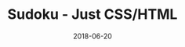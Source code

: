 ---
title: 'Sudoku - Just CSS/HTML'
description: 'Complete a sudoku puzzle without Javascript or server-side interaction.'
gametype: 'simple'
gameid: 2
date: 2018-06-20
tags: []
draft: false
type: 'games'
num19: [{'idx':1,'arr1':[1,2,3,4,5,6,7,8,9],'arr2':[1,2,3,4,5,6,7,8,9]},{'idx':2,'arr1':[1,2,3,4,5,6,7,8,9],'arr2':[1,2,3,4,5,6,7,8,9]},{'idx':3,'arr1':[1,2,3,4,5,6,7,8,9],'arr2':[1,2,3,4,5,6,7,8,9]},{'idx':4,'arr1':[1,2,3,4,5,6,7,8,9],'arr2':[1,2,3,4,5,6,7,8,9]},{'idx':5,'arr1':[1,2,3,4,5,6,7,8,9],'arr2':[1,2,3,4,5,6,7,8,9]},{'idx':6,'arr1':[1,2,3,4,5,6,7,8,9],'arr2':[1,2,3,4,5,6,7,8,9]},{'idx':7,'arr1':[1,2,3,4,5,6,7,8,9],'arr2':[1,2,3,4,5,6,7,8,9]},{'idx':8,'arr1':[1,2,3,4,5,6,7,8,9],'arr2':[1,2,3,4,5,6,7,8,9]},{'idx':9,'arr1':[1,2,3,4,5,6,7,8,9],'arr2':[1,2,3,4,5,6,7,8,9]}]
puzzle: [[0, 0, 6, 0, 0, 0, 5, 0, 0], [5, 0, 4, 0, 0, 2, 6, 0, 0], [0, 0, 0, 0, 0, 5, 0, 0, 9], [0, 2, 0, 5, 0, 0, 9, 0, 1], [0, 0, 3, 0, 0, 1, 0, 0, 5], [0, 6, 0, 8, 0, 0, 3, 0, 2], [0, 0, 0, 0, 0, 9, 0, 0, 3], [3, 0, 9, 0, 0, 4, 7, 0, 0], [0, 0, 8, 0, 0, 0, 2, 0, 0]]
layout: 'sudokucssstatic'
---